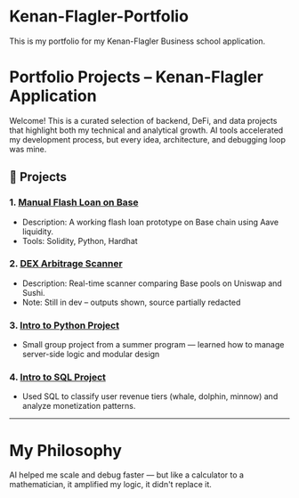 # Kenan-Flagler-Portfolio
This is my portfolio for my Kenan-Flagler Business school application. 

# Portfolio Projects – Kenan-Flagler Application

Welcome! This is a curated selection of backend, DeFi, and data projects that highlight both my technical and analytical growth. AI tools accelerated my development process, but every idea, architecture, and debugging loop was mine.

## 🚀 Projects

### 1. [Manual Flash Loan on Base](./flashloan-base/)
- Description: A working flash loan prototype on Base chain using Aave liquidity.
- Tools: Solidity, Python, Hardhat

### 2. [DEX Arbitrage Scanner](./arb-scanner/)
- Description: Real-time scanner comparing Base pools on Uniswap and Sushi.
- Note: Still in dev – outputs shown, source partially redacted

### 3. [Intro to Python Project](./intro-python/)
- Small group project from a summer program — learned how to manage server-side logic and modular design

### 4. [Intro to SQL Project](./intro-sql/)
- Used SQL to classify user revenue tiers (whale, dolphin, minnow) and analyze monetization patterns.

---

# My Philosophy

AI helped me scale and debug faster — but like a calculator to a mathematician, it amplified my logic, it didn't replace it.

